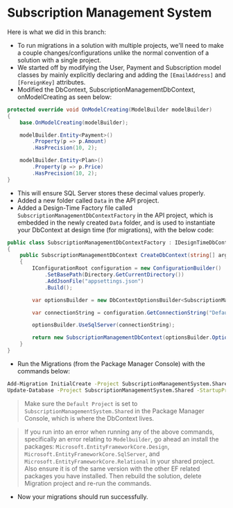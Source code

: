 # Subscription Management System 

Here is what we did in this branch:

- To run migrations in a solution with multiple projects, we'll need to make a couple changes/configurations unlike the normal convention of a solution with a single project.
- We started off by modifying the User, Payment and Subscription model classes by mainly explicitly declaring and adding the `[EmailAddress]` and `[ForeignKey]` attributes.
- Modified the DbContext, SubscriptionManagementDbContext, onModelCreating as seen below:
```C#
protected override void OnModelCreating(ModelBuilder modelBuilder)
{
    base.OnModelCreating(modelBuilder);

    modelBuilder.Entity<Payment>()
        .Property(p => p.Amount)
        .HasPrecision(10, 2);

    modelBuilder.Entity<Plan>()
        .Property(p => p.Price)
        .HasPrecision(10, 2);
}
```

- This will ensure SQL Server stores these decimal values properly.
- Added a new folder called `Data` in the API project.
- Added a Design-Time Factory file called `SubscriptionManagementDbContextFactory` in the API project, which is embedded in the newly created `Data` folder, and is used to instantiate your DbContext at design time (for migrations), with the below code:
```C#
public class SubscriptionManagementDbContextFactory : IDesignTimeDbContextFactory<SubscriptionManagementDbContext>
{
    public SubscriptionManagementDbContext CreateDbContext(string[] args)
    {
        IConfigurationRoot configuration = new ConfigurationBuilder()
            .SetBasePath(Directory.GetCurrentDirectory())
            .AddJsonFile("appsettings.json")
            .Build();

        var optionsBuilder = new DbContextOptionsBuilder<SubscriptionManagementDbContext>();

        var connectionString = configuration.GetConnectionString("DefaultConnection");

        optionsBuilder.UseSqlServer(connectionString);

        return new SubscriptionManagementDbContext(optionsBuilder.Options);
    }
}
```
- Run the Migrations (from the Package Manager Console) with the commands below:
```bash
Add-Migration InitialCreate -Project SubscriptionManagementSystem.Shared -StartupProject SubscriptionManagementSystemAPI -OutputDir Migrations
Update-Database -Project SubscriptionManagementSystem.Shared -StartupProject SubscriptionManagementSystemAPI
```
> Make sure the `Default Project` is set to `SubscriptionManagementSystem.Shared` in the Package Manager Console, which is where the DbContext lives.  

> If you run into an error when running any of the above commands, specifically an error relating to `Modelbuilder`, go ahead an install the packages: `Microsoft.EntityFrameworkCore.Design`, `Microsoft.EntityFrameworkCore.SqlServer`, and `Microsoft.EntityFrameworkCore.Relational` in your shared project. Also ensure it is of the same version with the other EF related packages you have installed. Then rebuild the solution, delete Migration project and re-run the commands.  

- Now your migrations should run successfully.